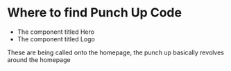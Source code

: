 # Where to find Punch Up Code

- The component titled Hero
- The component titled Logo

These are being called onto the homepage, the punch up basically revolves around the homepage